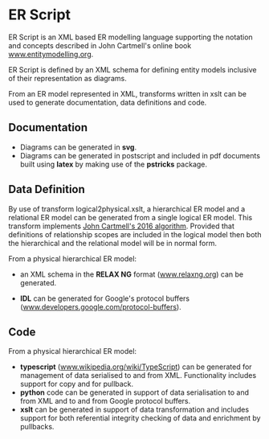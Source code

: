 # ER Script
ER Script is an XML based ER modelling language supporting the notation and concepts described in John Cartmell's online book www.entitymodelling.org.

ER Script is defined by an XML schema for defining entity models inclusive of their representation as diagrams.

From an ER model represented in XML, transforms written in xslt can be used to generate documentation, data definitions and code.

## Documentation

- Diagrams can be generated in **svg**. 
- Diagrams can be generated in postscript and included in pdf documents built using **latex** by making use of the **pstricks** package.

## Data Definition
By use of transform logical2physical.xslt, a hierarchical ER model and a relational ER model  can be generated from a single logical ER model.  This transform implements [John Cartmell's 2016 algorithm](http://www.entitymodelling.org/blog/relationaldatadesign.html). Provided that definitions of relationship scopes are included in the logical model then both the hierarchical and the relational model will be in normal form. 

From a physical hierarchical ER model:
- an  XML schema in the **RELAX NG** format (www.relaxng.org) can be generated. 

- **IDL** can be generated for Google's protocol buffers (www.developers.google.com/protocol-buffers).

## Code
From a physical hierarchical ER model:
- **typescript** (www.wikipedia.org/wiki/TypeScript)  can be generated for management of data serialised to and from XML. Functionality includes support for copy and for pullback.
- **python** code can be generated in support of data serialisation to and from XML and to and from Google protocol buffers.
- **xslt** can be generated in support of data transformation and includes support for both referential integrity checking of data and enrichment by pullbacks.


